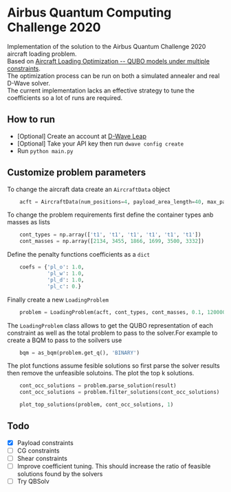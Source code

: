 # Airbus Quantum Computing Challenge 2020
Implementation of the solution to the Airbus Quantum Challenge 2020 aircraft loading problem.<br>
Based on [Aircraft Loading Optimization -- QUBO models under multiple constraints](https://arxiv.org/abs/2102.09621).<br>
The optimization process can be run on both a simulated annealer and real D-Wave solver.<br>
The current implementation lacks an effective strategy to tune the coefficients so a lot of runs are required.
## How to run
- [Optional] Create an account at [D-Wave Leap](https://cloud.dwavesys.com/leap/signup/)
- [Optional] Take your API key then run ``` dwave config create ```
- Run ``` python main.py ```
## Customize problem parameters
To change the aircraft data create an ``` AircraftData ``` object<br>
``` python
    acft = AircraftData(num_positions=4, payload_area_length=40, max_payload=8000, max_shear=13000, min_cg=-0.1, max_cg=0.2)
```
To change the problem requirements first define the container types anb masses as lists<br>
``` python
    cont_types = np.array(['t1', 't1', 't1', 't1', 't1', 't1'])
    cont_masses = np.array([2134, 3455, 1866, 1699, 3500, 3332])
```
Define the penalty functions coefficients as a ``` dict ```<br>
```python
    coefs = {'pl_o': 1.0,
             'pl_w': 1.0,
             'pl_d': 1.0,
             'pl_c': 0.}
```
Finally create a new ``` LoadingProblem ```<br>
```python
    problem = LoadingProblem(acft, cont_types, cont_masses, 0.1, 120000, -0.05, coefs)
```
The ``` LoadingProblem ``` class allows to get the QUBO representation of each constraint as well as the total problem to pass to the solver.For example to create a BQM to pass to the soilvers use<br>
```python
    bqm = as_bqm(problem.get_q(), 'BINARY')
```
The plot functions assume fesible solutions so first parse the solver results then remove the unfeasible solutoins. The plot the top k solutions.<br>
```python
    cont_occ_solutions = problem.parse_solution(result)
    cont_occ_solutions = problem.filter_solutions(cont_occ_solutions)

    plot_top_solutions(problem, cont_occ_solutions, 1)
```

## Todo
- [x] Payload constraints
- [ ] CG constraints
- [ ] Shear constraints
- [ ] Improve coefficient tuning. This should increase the ratio of feasible solutions found by the solvers
- [ ] Try QBSolv
